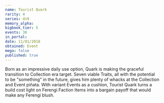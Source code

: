 ```yaml
---
name: Tourist Quark
rarity: 4
series: ds9
memory_alpha:
bigbook_tier: 5
events: 38
in_portal:
date: 11/01/2018
obtained: Event
mega: false
published: true
---
```


Born as an impressive daily use option, Quark is making the graceful transition to Collection era target. Seven viable Traits, all with the potential to be "something" in the future, gives him plenty of whacks at the Collection and Event piñata. With variant Events as a cushion, Tourist Quark turns a build cost light on Ferengi Faction Items into a bargain payoff that would make any Ferengi blush.
